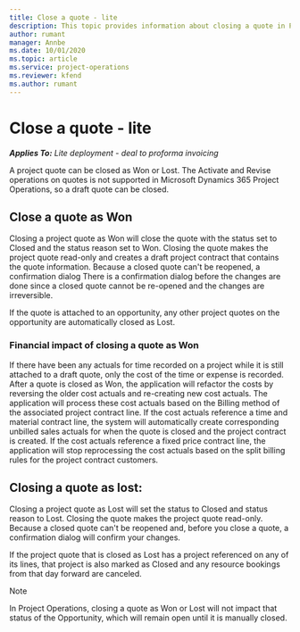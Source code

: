 ```yaml
---
title: Close a quote - lite
description: This topic provides information about closing a quote in Project Operations.
author: rumant
manager: Annbe
ms.date: 10/01/2020
ms.topic: article
ms.service: project-operations
ms.reviewer: kfend 
ms.author: rumant
---
```


# Close a quote - lite

_**Applies To:** Lite deployment - deal to proforma invoicing_

A project quote can be closed as Won or Lost. The Activate and Revise operations on quotes is not supported in Microsoft Dynamics 365 Project Operations, so a draft quote can be closed.

## Close a quote as Won

Closing a project quote as Won will close the quote with the status set to Closed and the status reason set to Won. Closing the quote makes the project quote read-only and creates a draft project contract that contains the quote information. Because a closed quote can't be reopened, a confirmation dialog There is a confirmation dialog before the changes are done since a closed quote cannot be re-opened and the changes are irreversible.

If the quote is attached to an opportunity, any other project quotes on the opportunity are automatically closed as Lost.

### Financial impact of closing a quote as Won

If there have been any actuals for time recorded on a project while it is still attached to a draft quote, only the cost of the time or expense is recorded. 
After a quote is closed as Won, the application will refactor the costs by reversing the older cost actuals and re-creating new cost actuals. The application will process these cost actuals based on the Billing method of the associated project contract line. If the cost actuals reference a time and material contract line, the system will automatically create corresponding unbilled sales actuals for when the quote is closed and the project contract is created. If the cost actuals reference a fixed price contract line, the application will stop reprocessing the cost actuals based on the split billing rules for the project contract customers.

## Closing a quote as lost:

Closing a project quote as Lost will set the status to Closed and status reason to Lost. Closing the quote makes the project quote read-only. Because a closed quote can't be reopened and, before you close a quote, a confirmation dialog will confirm your changes.

If the project quote that is closed as Lost has a project referenced on any of its lines, that project is also marked as Closed and any resource bookings from that day forward are canceled.

> [!NOTE]
> In Project Operations, closing a quote as Won or Lost will not impact that status of the Opportunity, which will remain open until it is manually closed.
